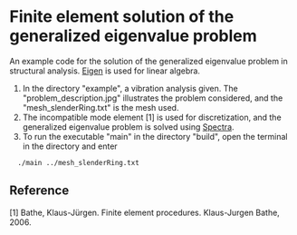 # Finite element solution of the generalized eigenvalue problem

An example code for the solution of the generalized eigenvalue problem in structural analysis. [Eigen](https://eigen.tuxfamily.org/index.php?title=Main_Page) is used for linear algebra.

1. In the directory "example", a vibration analysis given. The "problem_description.jpg" illustrates the problem considered, and the "mesh_slenderRing.txt" is the mesh used.
2. The incompatible mode element [1] is used for discretization, and the generalized eigenvalue problem is solved using [Spectra](https://spectralib.org/).
3. To run the executable "main" in the directory "build", open the terminal in the directory and enter

```
  ./main ../mesh_slenderRing.txt
```

## Reference
[1] Bathe, Klaus-Jürgen. Finite element procedures. Klaus-Jurgen Bathe, 2006.




